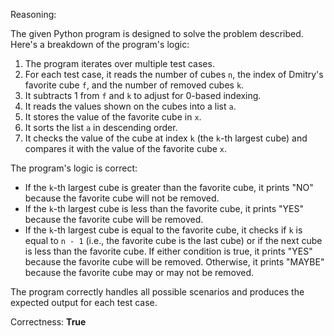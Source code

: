 Reasoning:

The given Python program is designed to solve the problem described. Here's a breakdown of the program's logic:

1.  The program iterates over multiple test cases.
2.  For each test case, it reads the number of cubes `n`, the index of Dmitry's favorite cube `f`, and the number of removed cubes `k`.
3.  It subtracts 1 from `f` and `k` to adjust for 0-based indexing.
4.  It reads the values shown on the cubes into a list `a`.
5.  It stores the value of the favorite cube in `x`.
6.  It sorts the list `a` in descending order.
7.  It checks the value of the cube at index `k` (the `k`-th largest cube) and compares it with the value of the favorite cube `x`.

The program's logic is correct:

*   If the `k`-th largest cube is greater than the favorite cube, it prints "NO" because the favorite cube will not be removed.
*   If the `k`-th largest cube is less than the favorite cube, it prints "YES" because the favorite cube will be removed.
*   If the `k`-th largest cube is equal to the favorite cube, it checks if `k` is equal to `n - 1` (i.e., the favorite cube is the last cube) or if the next cube is less than the favorite cube. If either condition is true, it prints "YES" because the favorite cube will be removed. Otherwise, it prints "MAYBE" because the favorite cube may or may not be removed.

The program correctly handles all possible scenarios and produces the expected output for each test case.

Correctness: **True**